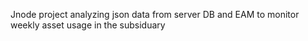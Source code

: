 Jnode project analyzing json data from server DB and EAM to monitor weekly asset usage in the subsiduary
